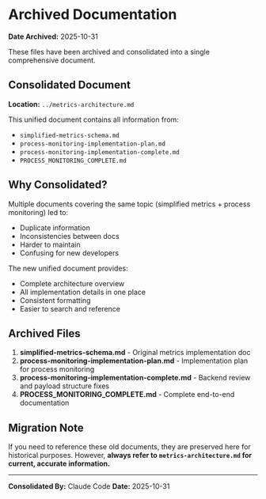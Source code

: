 # Archived Documentation

**Date Archived:** 2025-10-31

These files have been archived and consolidated into a single comprehensive document.

## Consolidated Document

**Location:** `../metrics-architecture.md`

This unified document contains all information from:
- `simplified-metrics-schema.md`
- `process-monitoring-implementation-plan.md`
- `process-monitoring-implementation-complete.md`
- `PROCESS_MONITORING_COMPLETE.md`

## Why Consolidated?

Multiple documents covering the same topic (simplified metrics + process monitoring) led to:
- Duplicate information
- Inconsistencies between docs
- Harder to maintain
- Confusing for new developers

The new unified document provides:
- Complete architecture overview
- All implementation details in one place
- Consistent formatting
- Easier to search and reference

## Archived Files

1. **simplified-metrics-schema.md** - Original metrics implementation doc
2. **process-monitoring-implementation-plan.md** - Implementation plan for process monitoring
3. **process-monitoring-implementation-complete.md** - Backend review and payload structure fixes
4. **PROCESS_MONITORING_COMPLETE.md** - Complete end-to-end documentation

## Migration Note

If you need to reference these old documents, they are preserved here for historical purposes. However, **always refer to `metrics-architecture.md` for current, accurate information.**

---

**Consolidated By:** Claude Code
**Date:** 2025-10-31
